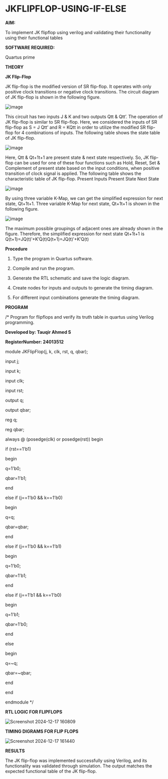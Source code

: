 # JKFLIPFLOP-USING-IF-ELSE

**AIM:** 

To implement  JK flipflop using verilog and validating their functionality using their functional tables

**SOFTWARE REQUIRED:**

Quartus prime

**THEORY**

**JK Flip-Flop**

JK flip-flop is the modified version of SR flip-flop. It operates with only positive clock transitions or negative clock transitions. The circuit diagram of JK flip-flop is shown in the following figure.

![image](https://github.com/naavaneetha/JKFLIPFLOP-USING-IF-ELSE/assets/154305477/a649c30b-232b-4558-b188-fd6c09845180)


This circuit has two inputs J & K and two outputs Qtt & Qtt’. The operation of JK flip-flop is similar to SR flip-flop. Here, we considered the inputs of SR flip-flop as S = J Qtt’ and R = KQtt in order to utilize the modified SR flip-flop for 4 combinations of inputs. The following table shows the state table of JK flip-flop.

![image](https://github.com/naavaneetha/JKFLIPFLOP-USING-IF-ELSE/assets/154305477/c4360742-e8a8-4937-b089-c46c0433f9a3)

 
Here, Qtt & Qt+1t+1 are present state & next state respectively. So, JK flip-flop can be used for one of these four functions such as Hold, Reset, Set & Complement of present state based on the input conditions, when positive transition of clock signal is applied. The following table shows the characteristic table of JK flip-flop. Present Inputs Present State Next State
 
![image](https://github.com/naavaneetha/JKFLIPFLOP-USING-IF-ELSE/assets/154305477/6c275261-a6d5-4c37-a3a7-1e88ca11c4cd)

By using three variable K-Map, we can get the simplified expression for next state, Qt+1t+1. Three variable K-Map for next state, Qt+1t+1 is shown in the following figure.
 
![image](https://github.com/naavaneetha/JKFLIPFLOP-USING-IF-ELSE/assets/154305477/5174f41b-0ce0-4329-a372-6d1943ea6673)

The maximum possible groupings of adjacent ones are already shown in the figure. Therefore, the simplified expression for next state Qt+1t+1 is Q(t+1)=JQ(t)′+K′Q(t)Q(t+1)=JQ(t)′+K′Q(t)

**Procedure**

1. Type the program in Quartus software.

2. Compile and run the program.

3. Generate the RTL schematic and save the logic diagram.

4. Create nodes for inputs and outputs to generate the timing diagram.

5. For different input combinations generate the timing diagram.

**PROGRAM**

/* Program for flipflops and verify its truth table in quartus using Verilog programming. 

**Developed by: Tauqir Ahmed S**

**RegisterNumber: 24013512**

module JKFlipFlop(j, k, clk, rst, q, qbar);

 input j;
 
 input k;
 
 input clk;
 
 input rst;
 
 output q;
 
 output qbar;

reg q;

reg qbar;

always @ (posedge(clk) or posedge(rst)) begin

if (rst==1'b1)

begin

q=1'b0;

qbar=1'b1;

end

else if (j==1'b0 && k==1'b0)

begin

q=q;

qbar=qbar;

end

else if (j==1'b0 && k==1'b1)

begin

q=1'b0;

qbar=1'b1;

end

else if (j==1'b1 && k==1'b0)

begin

q=1'b1;

qbar=1'b0;

end

else

begin

q=~q;

qbar=~qbar;

end

end

endmodule
*/

**RTL LOGIC FOR FLIPFLOPS**

![Screenshot 2024-12-17 160809](https://github.com/user-attachments/assets/cac0a97f-a1d7-486d-a474-c00027f60f5a)


**TIMING DIGRAMS FOR FLIP FLOPS**

![Screenshot 2024-12-17 161440](https://github.com/user-attachments/assets/e476bcdb-a53b-4cee-817d-b7a0b551992d)


**RESULTS**

The JK flip-flop was implemented successfully using Verilog, and its functionality was validated through simulation. The output matches the expected functional table of the JK flip-flop.  
